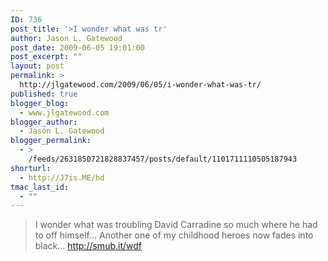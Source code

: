 ```yaml
---
ID: 736
post_title: '>I wonder what was tr'
author: Jason L. Gatewood
post_date: 2009-06-05 19:01:00
post_excerpt: ""
layout: post
permalink: >
  http://jlgatewood.com/2009/06/05/i-wonder-what-was-tr/
published: true
blogger_blog:
  - www.jlgatewood.com
blogger_author:
  - Jason L. Gatewood
blogger_permalink:
  - >
    /feeds/2631850721828837457/posts/default/1101711110505187943
shorturl:
  - http://J7is.ME/hd
tmac_last_id:
  - ""
---
```

>I wonder what was troubling David Carradine so much where he had to off himself... Another one of my childhood heroes now fades into black... http://smub.it/wdf
